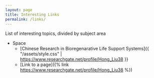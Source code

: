 ```yaml
---
layout: page
title: Interesting Links
permalink: /links/
---
```


List of interesting topics, divided by subject area

* Space
  - [Chinese Research in Bioregenarative Life Support Systems]{{ "/assets/style.css" | https://www.researchgate.net/profile/Hong_Liu38 }}
  - [Link to a page]({% link https://www.researchgate.net/profile/Hong_Liu38 %})
